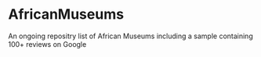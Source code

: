 # AfricanMuseums
An ongoing repositry list of African Museums including a sample containing 100+ reviews on Google
